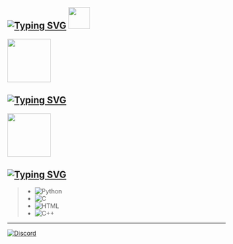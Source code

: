 ## [![Typing SVG](https://readme-typing-svg.demolab.com?font=Fira+Code&size=30&pause=1000&width=435&lines=Bem-vindo+ao+meu+perfil+do+Github)](https://git.io/typing-svg)  <img src="https://cdn.discordapp.com/attachments/1344684528689610782/1344705585785864203/gif_dance.gif?ex=67c9226b&is=67c7d0eb&hm=62ca945b04bf4e093c40500b0688ed114bbaf1179654fb6629b088689be2447c&" width="50" />


<img src="https://media2.giphy.com/media/v1.Y2lkPTc5MGI3NjExbTJiNDdqaDJvbjZkNmMxdmp2cTA3Z3lpZ3Q2dXBtMjlzY2xwcnoyeSZlcD12MV9pbnRlcm5hbF9naWZfYnlfaWQmY3Q9Zw/du3J3cXyzhj75IOgvA/giphy.gif" width="100" />

## **[![Typing SVG](https://readme-typing-svg.demolab.com?font=Fira+Code&duration=4999&pause=1000&color=F7F7F7&width=435&lines=Fala+guys+%E2%9C%8C%EF%B8%8F)](https://git.io/typing-svg)**

<img src="https://s14.gifyu.com/images/bsDwi.gif" width="100" />

<!-- <img src="https://media3.giphy.com/media/v1.Y2lkPTc5MGI3NjExY3B0ejYxdjQweDh6Mm5hM201aWJxeGY1eHVkYmY3cnpkeDY2aGVsMyZlcD12MV9pbnRlcm5hbF9naWZfYnlfaWQmY3Q9Zw/kdgPsbKHKHeSSnQeRQ/giphy.gif" width="100" /> -->



## [![Typing SVG](https://readme-typing-svg.demolab.com?font=Fira+Code&duration=4999&pause=1000&color=F7F7F7&width=435&lines=Experience%3A)](https://git.io/typing-svg)

>- ![Python](https://img.shields.io/badge/-Python-black?style=flat-square&logo=python&logoColor=306998)
>- ![C](https://img.shields.io/badge/-C-black?style=flat-square&logo=c&logoColor=00599C)     
>- ![HTML](https://img.shields.io/badge/-HTML5-black?style=flat-square&logo=html5&logoColor=E34F26)
>- ![C++](https://img.shields.io/badge/-C++-black?style=flat-square&logo=cplusplus&logoColor=00599C)

<!-- <div style="text-align: center;">
src="https://media0.giphy.com/media/v1.Y2lkPTc5MGI3NjExZGM4b2E1bTBuMGs3ZXg5ZXN3NzNidGJjNDl5bHE5aXV4N2w5c2ExYSZlcD12MV9pbnRlcm5hbF9naWZfYnlfaWQmY3Q9Zw/2q9WZqaT849UBFyuL9/giphy.gif" width="100" />
</div> -->

---

[![Discord](https://img.shields.io/badge/Discord-7289DA?style=flat-square&logo=discord&logoColor=white)](https://discord.com/users/822217146754662430])




